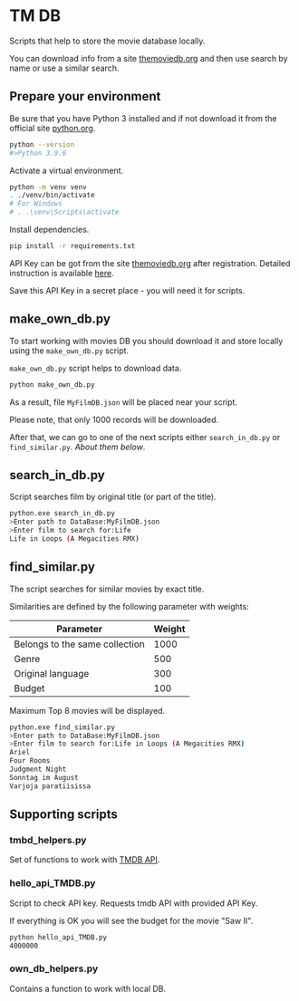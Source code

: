 # TM DB

Scripts that help to store the movie database locally.

You can download info from a site [themoviedb.org](https://www.themoviedb.org/) and then use search by name or use a similar search.

## Prepare your environment

Be sure that you have Python 3 installed and if not download it from the official site [python.org](https://python.org).

```bash
python --version
#>Python 3.9.6
```

Activate a virtual environment.

```bash
python -m venv venv
. ./venv/bin/activate
# For Windows
# . .\venv\Scripts\activate
```

Install dependencies.

```bash
pip install -r requirements.txt
```

API Key can be got from the site [themoviedb.org](https://www.themoviedb.org/) after registration.
Detailed instruction is available [here](https://developers.themoviedb.org/3/getting-started/introduction).

Save this API Key in a secret place - you will need it for scripts.

## make_own_db.py

To start working with movies DB you should download it and store locally using the `make_own_db.py` script.

`make_own_db.py` script helps to download data.

```bash
python make_own_db.py
```

As a result, file `MyFilmDB.json` will be placed near your script.

Please note, that only 1000 records will be downloaded.

After that, we can go to one of the next scripts either `search_in_db.py` or `find_similar.py`. _About them below_.

## search_in_db.py

Script searches film by original title (or part of the title).

```bash
python.exe search_in_db.py
>Enter path to DataBase:MyFilmDB.json
>Enter film to search for:Life
Life in Loops (A Megacities RMX)
```

## find_similar.py

The script searches for similar movies by exact title.

Similarities are defined by the following parameter with weights:

|Parameter|Weight|
|-|-|
|Belongs to the same collection|1000|
|Genre|500|
|Original language|300|
|Budget|100|

Maximum Top 8 movies will be displayed.

```bash
python.exe find_similar.py
>Enter path to DataBase:MyFilmDB.json
>Enter film to search for:Life in Loops (A Megacities RMX)
Ariel
Four Rooms
Judgment Night
Sonntag im August
Varjoja paratiisissa
```

## Supporting scripts

### tmbd_helpers.py

Set of functions to work with [TMDB API](https://api.themoviedb.org).

### hello_api_TMDB.py

Script to check API key. Requests tmdb API with provided API Key.

If everything is OK you will see the budget for the movie "Saw II".

```bash
python hello_api_TMDB.py
4000000
```

### own_db_helpers.py

Contains a function to work with local DB.
